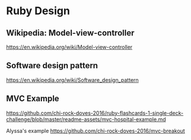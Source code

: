 # Ruby Design


## Wikipedia: Model-view-controller
https://en.wikipedia.org/wiki/Model-view-controller

## Software design pattern
https://en.wikipedia.org/wiki/Software_design_pattern

## MVC Example
https://github.com/chi-rock-doves-2016/ruby-flashcards-1-single-deck-challenge/blob/master/readme-assets/mvc-hospital-example.md    

Alyssa's example https://github.com/chi-rock-doves-2016/mvc-breakout
